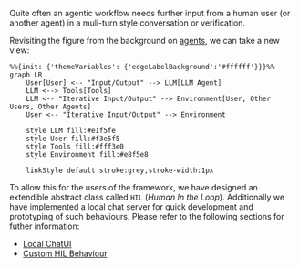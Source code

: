 Quite often an agentic workflow needs further input from a human user (or another agent) in a muli-turn style conversation or verification.

Revisiting the figure from the background on [agents](../background/agents.md), we can take a new view:

```mermaid
%%{init: {'themeVariables': {'edgeLabelBackground':'#ffffff'}}}%%
graph LR
    User[User] <-- "Input/Output" --> LLM[LLM Agent]
    LLM <--> Tools[Tools]
    LLM <-- "Iterative Input/Output" --> Environment[User, Other Users, Other Agents]
    User <-- "Iterative Input/Output" --> Environment

    style LLM fill:#e1f5fe
    style User fill:#f3e5f5
    style Tools fill:#fff3e0
    style Environment fill:#e8f5e8

    linkStyle default stroke:grey,stroke-width:1px
```

To allow this for the users of the framework, we have designed an extendible abstract class called `HIL` (*Human In the Loop*). Additionally we have implemented a local chat server for quick development and prototyping of such behaviours. Please refer to the following sections for futher information:

* [Local ChatUI](local_chat_ui.md)
* [Custom HIL Behaviour](hil.md)